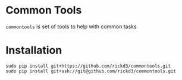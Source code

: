 # Common Tools
`commontools` is set of tools to help with common tasks

# Installation
```
sudo pip install git+https://github.com/rickd3/commontools.git
sudo pip install git+ssh://git@github.com/rickd3/commontools.git
```
